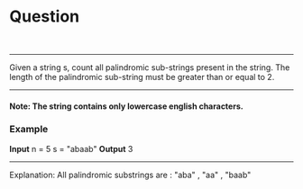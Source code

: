 <h1>Question</h1> <br>
<hr>
<p>Given a string s, count all palindromic sub-strings present in the string. The length of the palindromic sub-string must be greater than or equal to 2. 
  <hr>
<h4>Note:  The string contains only lowercase english characters.</h4>
<h3>Example</h3>
<strong>Input</strong>
n = 5
s = "abaab"
<strong>Output</strong>
3
<hr>
Explanation:
All palindromic substrings are : "aba" , "aa" , "baab"</p>
